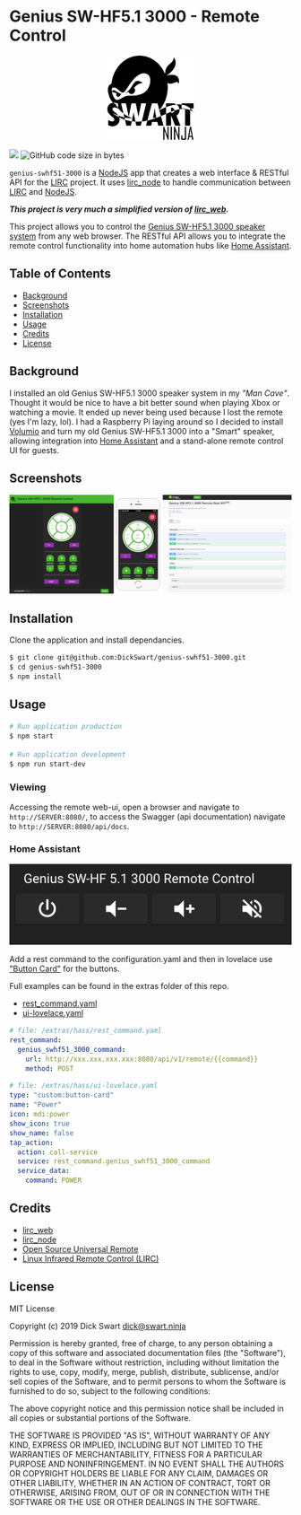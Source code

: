 # Genius SW-HF5.1 3000 - Remote Control
<p align="center">
    <img src="/public/images/SwartNinjaLogoV2.svg" alt="SwartNinja logo" height="150">
</p>

[![](https://img.shields.io/badge/author-@dnswart-blue.svg?style=flat-square)](https://twitter.com/dnswart)
![GitHub code size in bytes](https://img.shields.io/github/languages/code-size/dickswart/genius-swhf51-3000?style=flat-square)

``genius-swhf51-3000`` is a [NodeJS](http://nodejs.org) app that creates a web interface & RESTful API for the [LIRC](http://lirc.org) project. It uses [lirc_node](https://github.com/alexbain/lirc_node) to handle communication between [LIRC](http://lirc.org) and [NodeJS](http://nodejs.org).

___This project is very much a simplified version of [lirc_web](https://github.com/alexbain/lirc_web).___

This project allows you to control the [Genius SW-HF5.1 3000 speaker system](https://github.com/DickSwart/genius-swhf51-3000/wiki/Genius-SW-HF5.1-3000-SPECS) from any web browser. The RESTful API allows you to integrate the remote control functionality into home automation hubs like [Home Assistant](https://www.home-assistant.io).

## Table of Contents
- [Background](#background)
- [Screenshots](#screenshots)
- [Installation](#installation)
- [Usage](#usage)
- [Credits](#credits)
- [License](#license)

## Background
I installed an old Genius SW-HF5.1 3000 speaker system in my _"Man Cave"_. Thought it would be nice to have a bit better sound when playing Xbox or watching a movie. It ended up never being used because I lost the remote (yes I'm lazy, lol). I had a Raspberry Pi laying around so I decided to install [Volumio](https://volumio.org/) and turn my old Genius SW-HF5.1 3000 into a "Smart" speaker, allowing integration into [Home Assistant](https://www.home-assistant.io) and a stand-alone remote control UI for guests.

## Screenshots
<p align="center">
  <img src="/extras/images/screenshots.jpg">
</p>

## Installation
Clone the application and install dependancies.
```bash
$ git clone git@github.com:DickSwart/genius-swhf51-3000.git
$ cd genius-swhf51-3000
$ npm install
```
## Usage
```bash
# Run application production
$ npm start

# Run application development
$ npm run start-dev
```
### Viewing

Accessing the remote web-ui, open a browser and navigate to ``http://SERVER:8080/``, to access the Swagger (api documentation) navigate to ``http://SERVER:8080/api/docs``.

### Home Assistant

<p align="center">
  <img src="/extras/images/screenshot-hass-ui-lovelace.png">
</p>

Add a rest command to the configuration.yaml and then in lovelace use ["Button Card"](https://github.com/custom-cards/button-card#manual-installation) for the buttons.

Full examples can be found in the extras folder of this repo.
- [rest_command.yaml](/extras/hass/rest_command.yaml)
- [ui-lovelace.yaml](/extras/hass/ui-lovelace.yaml)

```yaml
# file: /extras/hass/rest_command.yaml
rest_command:
  genius_swhf51_3000_command:
    url: http://xxx.xxx.xxx.xxx:8080/api/v1/remote/{{command}}
    method: POST
```

```yaml
# file: /extras/hass/ui-lovelace.yaml
type: "custom:button-card"
name: "Power"
icon: mdi:power
show_icon: true
show_name: false
tap_action:
  action: call-service
  service: rest_command.genius_swhf51_3000_command
  service_data:
    command: POWER
```


## Credits
- [lirc_web](https://github.com/alexbain/lirc_web)
- [lirc_node](https://github.com/alexbain/lirc_node)
- [Open Source Universal Remote](http://opensourceuniversalremote.com/)
- [Linux Infrared Remote Control (LIRC)](http://lirc.org/)

## License
MIT License

Copyright (c) 2019 Dick Swart <dick@swart.ninja>

Permission is hereby granted, free of charge, to any person obtaining a copy
of this software and associated documentation files (the "Software"), to deal
in the Software without restriction, including without limitation the rights
to use, copy, modify, merge, publish, distribute, sublicense, and/or sell
copies of the Software, and to permit persons to whom the Software is
furnished to do so, subject to the following conditions:

The above copyright notice and this permission notice shall be included in all
copies or substantial portions of the Software.

THE SOFTWARE IS PROVIDED "AS IS", WITHOUT WARRANTY OF ANY KIND, EXPRESS OR
IMPLIED, INCLUDING BUT NOT LIMITED TO THE WARRANTIES OF MERCHANTABILITY,
FITNESS FOR A PARTICULAR PURPOSE AND NONINFRINGEMENT. IN NO EVENT SHALL THE
AUTHORS OR COPYRIGHT HOLDERS BE LIABLE FOR ANY CLAIM, DAMAGES OR OTHER
LIABILITY, WHETHER IN AN ACTION OF CONTRACT, TORT OR OTHERWISE, ARISING FROM,
OUT OF OR IN CONNECTION WITH THE SOFTWARE OR THE USE OR OTHER DEALINGS IN THE
SOFTWARE.
